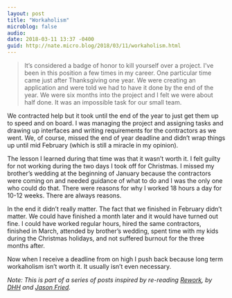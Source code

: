 ```yaml
---
layout: post
title: "Workaholism"
microblog: false
audio: 
date: 2018-03-11 13:37 -0400
guid: http://nate.micro.blog/2018/03/11/workaholism.html
---
```

> It’s considered a badge of honor to kill yourself over a project.
I’ve been in this position a few times in my career. One particular time came just after Thanksgiving one year. We were creating an application and were told we had to have it done by the end of the year. We were six months into the project and I felt we were about half done. It was an impossible task for our small team. 

We contracted help but it took until the end of the year to just get them up to speed and on board. I was managing the project and assigning tasks and drawing up interfaces and writing requirements for the contractors as we went. We, of course, missed the end of year deadline and didn’t wrap things up until mid February (which is still a miracle in my opinion). 

The lesson I learned during that time was that it wasn’t worth it. I felt guilty for not working during the two days I took off for Christmas. I missed my brother’s wedding at the beginning of January because the contractors were coming on and needed guidance of what to do and I was the only one who could do that. There were reasons for why I worked 18 hours a day for 10-12 weeks. There are always reasons. 

In the end it didn’t really matter. The fact that we finished in February didn’t matter. We could have finished a month later and it would have turned out fine. I could have worked regular hours, hired the same contractors, finished in March, attended by brother’s wedding, spent time with my kids during the Christmas holidays, and not suffered burnout for the three months after.

Now when I receive a deadline from on high I push back because long term workaholism isn’t worth it. It usually isn’t even necessary.

_Note: This is part of a series of posts inspired by re-reading [Rework](https://basecamp.com/books/rework), by [DHH](https://twitter.com/dhh) and [Jason Fried](https://twitter.com/jasonfried)._
